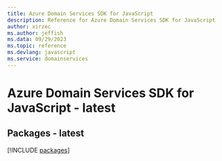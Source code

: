 ```yaml
---
title: Azure Domain Services SDK for JavaScript
description: Reference for Azure Domain Services SDK for JavaScript
author: xirzec
ms.author: jeffish
ms.data: 09/29/2023
ms.topic: reference
ms.devlang: javascript
ms.service: domainservices
---
```

# Azure Domain Services SDK for JavaScript - latest
## Packages - latest
[!INCLUDE [packages](domain-services-index.md)]